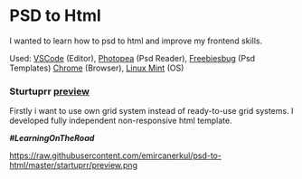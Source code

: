 # PSD to Html

I wanted to learn how to psd to html and improve my frontend skills.

Used: [VSCode](https://code.visualstudio.com/) (Editor), [Photopea](https://www.photopea.com/) (Psd Reader), [Freebiesbug](https://freebiesbug.com/psd-freebies/website-template/) (Psd Templates) [Chrome](https://www.google.com/intl/tr_tr/chrome/) (Browser), [Linux Mint](https://linuxmint.com/) (OS)

### Sturtuprr [preview](https://github.com/emircanerkul/psd-to-html/tree/master/startuprr)

Firstly i want to use own grid system instead of ready-to-use grid systems. I developed fully independent non-responsive html template.

***#LearningOnTheRoad***

https://raw.githubusercontent.com/emircanerkul/psd-to-html/master/startuprr/preview.png
